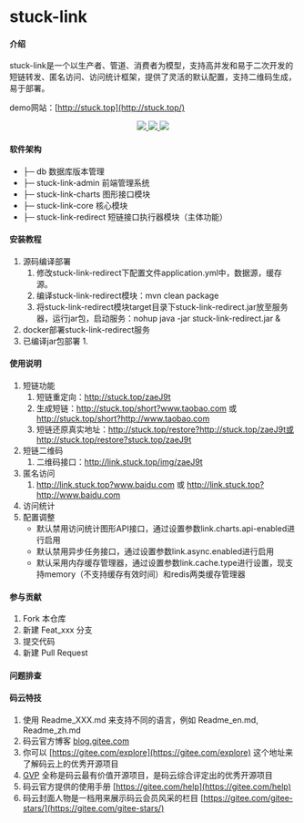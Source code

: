 # stuck-link

#### 介绍
stuck-link是一个以生产者、管道、消费者为模型，支持高并发和易于二次开发的短链转发、匿名访问、访问统计框架，提供了灵活的默认配置，支持二维码生成，易于部署。

demo网站：[http://stuck.top](http://stuck.top/)

<p align="center">
    <a target="_blank" href="https://www.oracle.com/technetwork/java/javase/downloads/index.html">
        <img src="https://img.shields.io/badge/JDK-1.8+-green.svg" />
    </a>
    <a target="_blank" href="https://gitee.com/Ddull/stuck-link">
        <img src="https://img.shields.io/badge/Docs-latest-blue.svg"/>
    </a>
    <a target="_blank" href="LICENSE">
        <img src="https://img.shields.io/:license-MIT-blue.svg">
    </a>
</p>

#### 软件架构

- ├─ db 数据库版本管理
- ├─ stuck-link-admin 前端管理系统
- ├─ stuck-link-charts 图形接口模块
- ├─ stuck-link-core 核心模块
- ├─ stuck-link-redirect 短链接口执行器模块（主体功能）


#### 安装教程

1.  源码编译部署
    1.  修改stuck-link-redirect下配置文件application.yml中，数据源，缓存源。
    2.  编译stuck-link-redirect模块：mvn clean package
    3.  将stuck-link-redirect模块target目录下stuck-link-redirect.jar放至服务器，运行jar包，启动服务：nohup java -jar stuck-link-redirect.jar &
2.  docker部署stuck-link-redirect服务
3.  已编译jar包部署
    1.  

#### 使用说明

1.  短链功能
    1.  短链重定向：http://stuck.top/zaeJ9t
    2.  生成短链：http://stuck.top/short?www.taobao.com 或 http://stuck.top/short?http://www.taobao.com
    3.  短链还原真实地址：http://stuck.top/restore?http://stuck.top/zaeJ9t或http://stuck.top/restore?stuck.top/zaeJ9t
2.  短链二维码
    1.  二维码接口：http://link.stuck.top/img/zaeJ9t
3.  匿名访问
    1.  http://link.stuck.top?www.baidu.com 或 http://link.stuck.top?http://www.baidu.com
4.  访问统计
5.  配置调整
    - 默认禁用访问统计图形API接口，通过设置参数link.charts.api-enabled进行启用
    - 默认禁用异步任务接口，通过设置参数link.async.enabled进行启用
    - 默认采用内存缓存管理器，通过设置参数link.cache.type进行设置，现支持memory（不支持缓存有效时间）和redis两类缓存管理器

#### 参与贡献

1.  Fork 本仓库
2.  新建 Feat_xxx 分支
3.  提交代码
4.  新建 Pull Request

#### 问题排查




#### 码云特技

1.  使用 Readme\_XXX.md 来支持不同的语言，例如 Readme\_en.md, Readme\_zh.md
2.  码云官方博客 [blog.gitee.com](https://blog.gitee.com)
3.  你可以 [https://gitee.com/explore](https://gitee.com/explore) 这个地址来了解码云上的优秀开源项目
4.  [GVP](https://gitee.com/gvp) 全称是码云最有价值开源项目，是码云综合评定出的优秀开源项目
5.  码云官方提供的使用手册 [https://gitee.com/help](https://gitee.com/help)
6.  码云封面人物是一档用来展示码云会员风采的栏目 [https://gitee.com/gitee-stars/](https://gitee.com/gitee-stars/)
